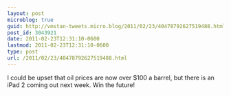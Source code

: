 ```yaml
---
layout: post
microblog: true
guid: http://vmstan-tweets.micro.blog/2011/02/23/40478792627519488.html
post_id: 3043921
date: 2011-02-23T12:31:10-0600
lastmod: 2011-02-23T12:31:10-0600
type: post
url: /2011/02/23/40478792627519488.html
---
```

I could be upset that oil prices are now over $100 a barrel, but there is an iPad 2 coming out next week. Win the future!
